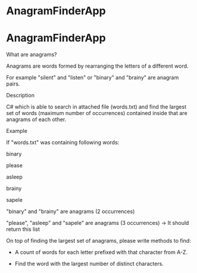 # AnagramFinderApp

# AnagramFinderApp

What are anagrams?

Anagrams are words formed by rearranging the letters of a different word.

For example "silent" and "listen" or "binary" and "brainy" are anagram pairs.



Description

C# which is able to search in attached file (words.txt) and find the largest set of words (maximum number of occurrences) contained inside that are anagrams of each other.



Example

If "words.txt" was containing following words:

binary

please

asleep

brainy

sapele



"binary" and "brainy" are anagrams (2 occurrences)

"please", "asleep" and "sapele" are anagrams (3 occurrences) -> It should return this list


On top of finding the largest set of anagrams, please write methods to find:

- A count of words for each letter prefixed with that character from A-Z.

- Find the word with the largest number of distinct characters.



